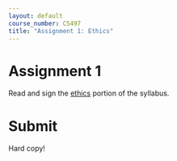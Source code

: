 ```yaml
---
layout: default
course_number: CS497
title: "Assignment 1: Ethics"
---
```


# Assignment 1

Read and sign the [ethics](../ethics.html) portion of the syllabus. 

# Submit #

Hard copy!
